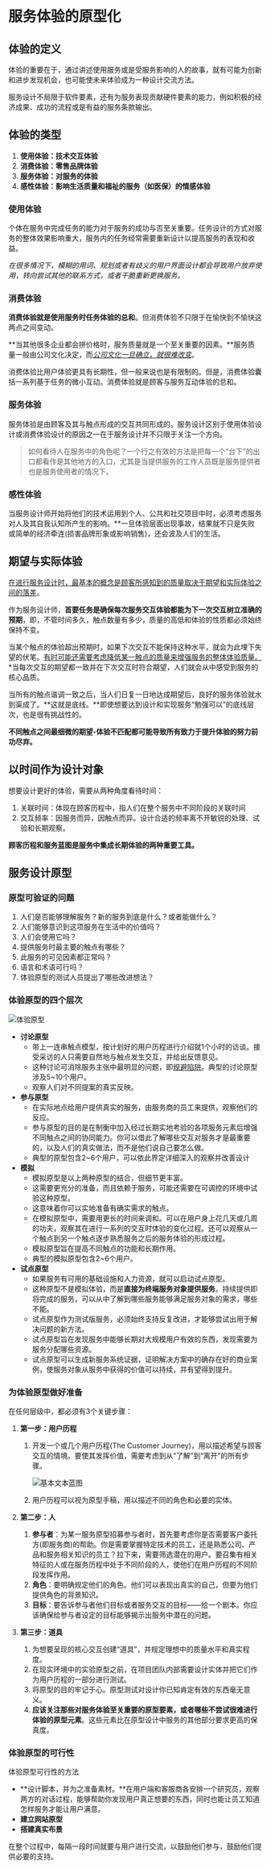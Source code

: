# 服务体验的原型化

## 体验的定义

体验的重要在于，通过讲述使用服务或是受服务影响的人的故事，就有可能为创新和进步发现机会，也可能使未来体验成为一种设计交流方法。

服务设计不局限于软件要素，还有为服务表现贡献硬件要素的能力，例如积极的经济成果、成功的流程或是有益的服务条款输出。

## 体验的类型

1. **使用体验：技术交互体验**
2. **消费体验：零售品牌体验**
3. **服务体验：对服务的体验**
4. **感性体验：影响生活质量和福祉的服务（如医保）的情感体验**

### 使用体验

个体在服务中完成任务的能力对于服务的成功与否至关重要。任务设计的方式对服务的整体效果影响重大，服务内的任务经常需要重新设计以提高服务的表现和收益。

*在很多情况下，模糊的用词、规划或者有歧义的用户界面设计都会导致用户放弃使用，转向尝试其他的联系方式，或者干脆重新更换服务。*

### 消费体验

**消费体验就是使用服务时任务体验的总和**。但消费体验不只限于在愉快到不愉快这两点之间变动。

**当其他很多企业都会拼价格时，服务质量就是一个至关重要的因素。**服务质量一般由公司文化决定，而<u>*公司文化一旦确立，就很难改变*</u>。

消费体验比用户体验更具有长期性，但一般来说也是有限制的。但是，消费体验囊括一系列基于任务的微小互动。消费体验就是顾客与服务互动体验的总和。

### 服务体验

服务体验是由顾客及其与触点形成的交互共同形成的。服务设计区别于使用体验设计或消费体验设计的原因之一在于服务设计并不只限于关注一个方向。

> 如何看待人在服务中的角色呢？一个行之有效的方法是把每一个“台下”的出口都看作是其他地方的入口，尤其是当提供服务的工作人员既是服务提供者也是服务使用者的情况下。

### 感性体验

当服务设计师开始将他们的技术运用到个人、公共和社交项目中时，必须考虑服务对人及其自我认知所产生的影响。**一旦体验层面出现事故，结果就不只是失败或简单的经济牵连(损害品牌形象或影响销售)，还会波及人们的生活。

## 期望与实际体验

<u>在进行服务设计时，最基本的概念是顾客所感知到的质量取决于期望和实际体验之间的落差</u>。

作为服务设计师，**首要任务是确保每次服务交互体验都能为下一次交互树立准确的预期**，即，不管时间多久，触点数量有多少，质量的高低和体验的性质都必须始终保持不变。

当某个触点的体验超出预期时，如果下次交互不能保持这种水平，就会为此埋下失望的伏笔。<u>有时可能还需要考虑降低某一触点的质量来增强服务的整体体验质量。</u>*当每次交互的期望都一致并在下次交互时符合期望，人们就会从中感受到服务的核心品质。

当所有的触点谐调一致之后，当人们日复一日地达成期望后，良好的服务体验就水到渠成了。**这就是底线。**即使想要达到设计和实现服务“勉强可以”的底线层次，也是很有挑战性的。

**不同触点之间最细微的期望-体验不匹配都可能导致所有致力于提升体验的努力前功尽弃。**

## 以时间作为设计对象

想要设计更好的体验，需要从两种角度看待时间：

1. 关联时间：体现在顾客历程中，指人们在整个服务中不同阶段的关联时间
2. 交互频率：因服务而异，因触点而异。设计合适的频率离不开敏锐的处理、试验和长期观察。

**顾客历程和服务蓝图是服务中集成长期体验的两种重要工具。**

## 服务设计原型

### 原型可验证的问题

1. 人们是否能够理解服务？新的服务到底是什么？或者能做什么？
2. 人们能够意识到这项服务在生活中的价值吗？
3. 人们会使用它吗？
4. 提供服务时最主要的触点有哪些？
5. 此服务的可见因素都正常吗？
6. 语言和术语可行吗？
7. 体验原型的测试人员提出了哪些改进想法？

### 体验原型的四个层次

![体验原型](assets/体验原型.png)

- **讨论原型**
  - 带上一连串触点模型，按计划好的用户历程进行介绍就1个小时的访谈。接受采访的人只需要自然地与触点发生交互，并给出反馈意见。
  - 这种讨论可消除服务主张中最明显的问题，即<u>规避陷阱</u>。典型的讨论原型涉及5~10个用户。
  - 观察人们对不同提案的真实反映。
- **参与原型**
  - 在实际地点给用户提供真实的服务，由服务商的员工来提供，观察他们的反应。
  - 参与原型的目的是在制衡中加入经过长期实地考验的各项服务元素后增强不同触点之间的协同能力。你可以借此了解哪些交互对服务才是最重要的，以及人们的真实做法，而不是他们说自己要怎么做。
  - 典型的原型包含2~6个用户，可以依此界定详细深入的观察并改善设计
- **模拟**
  - 模拟原型是以上两种原型的结合，但细节更丰富。
  - 这需要更充分的准备，而且依赖于服务，可能还需要在可调控的环境中试验这种原型。
  - 这意味着你可以实地准备有确实需求的触点。
  - 在模拟原型中，需要用更长的时间来调和。可以在用户身上花几天或几周的功夫，观察其在进行一系列的交互时体验的变化过程。还可以观察从一个触点到另一个触点逐步熟悉服务之后的服务体验的形成过程。
  - 模拟原型旨在提高不同触点的功能和长期作用。
  - 典型的模拟原型包含2~6个用户。
- **试点原型**
  - 如果服务有可用的基础设施和人力资源，就可以启动试点原型。
  - 这种原型不是模拟体验，而是**直接为终端服务对象提供服务**。持续提供即将完成的服务，可以从中了解到哪些服务能够满足服务对象的需求，哪些不能。
  - 试点原型作为测试版服务，必须始终支持反复改进，才能够尝试出用于解决问题的新方法。
  - 试点原型旨在发现服务中能够长期对大规模用户有效的东西，发现需要为服务分配哪些资源。
  - 试点原型可以生成新服务系统证据，证明解决方案中的确存在好的商业案例，使服务对象从服务中获得的价值可以持续，并有望得到提升。

### 为体验原型做好准备

在任何层级中，都必须有3个关键步骤：

1. **第一步：用户历程**

   1. 开发一个或几个用户历程(The Customer Journey)，用以描述希望与顾客交互的情境。要使其发挥价值，需要考虑到从“了解”到“离开”的所有步骤。

      ![基本文本蓝图](assets/基本文本蓝图.png)

   2. 用户历程可以视为原型手稿，用以描述不同的角色和必要的实体。

2. **第二步：人**

   1. **参与者**：为某一服务原型招募参与者时，首先要考虑你是否需要客户委托方(即服务商)的帮助。你是需要掌握特定技术的员工，还是熟悉公司、产品和服务相关知识的员工？拉下来，需要筛选潜在的用户。要召集有相关特征的人或在服务历程中处于不同阶段的人，使他们在用户历程的不同阶段发挥作用。
   2. **角色**：要明确规定他们的角色。他们可以表现出真实的自己，但要为他们提供角色的背景知识。
   3. **目标**：要告诉参与者他们目标或者服务交互的目标——给一个剧本。你应该确保给参与者设定的目标能够揭示出服务中潜在的问题。

3. **第三步：道具**

   1. 为想要呈现的核心交互创建“道具”，并规定理想中的质量水平和真实程度。
   2. 在现实环境中的实验原型之前，在项目团队内部需要设计实体并把它们作为用户历程的一部分进行测试。
   3. 将原型的目的牢记于心。原型测试对设计你已知肯定有效的东西毫无意义。
   4. **应该关注那些对服务体验至关重要的原型要素，或者哪些不尝试很难进行体验的原型元素**。这些元素比在原型设计中服务的其他部分要求更高的保真度。

### 体验原型的可行性

体验原型可行性的方法

- **设计脚本，并为之准备素材。**在用户端和客服商各安排一个研究员，观察两方的对话过程，能够帮助你发现用户真正想要的东西，同时也能让员工知道怎样服务才能让用户满意。
- **建立网站原型**
- **搭建真实布景**

在整个过程中，每隔一段时间就要与用户进行交流，以鼓励他们参与，鼓励他们提供必要的支持。